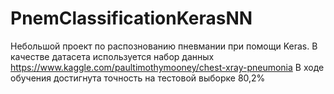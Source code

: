 # PnemClassificationKerasNN
Небольшой проект по распознованию пневмании при помощи Keras.
В качестве датасета используется набор данных https://www.kaggle.com/paultimothymooney/chest-xray-pneumonia
В ходе обучения достигнута точность на тестовой выборке 80,2% 
